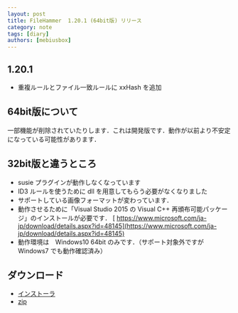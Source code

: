 ```yaml
---
layout: post
title: FileHammer  1.20.1 (64bit版) リリース
category: note
tags: [diary]
authors: [mebiusbox]
---
```


## 1.20.1
- 重複ルールとファイル一致ルールに xxHash を追加

## 64bit版について

一部機能が削除されていたりします．これは開発版です．動作が以前より不安定になっている可能性があります．

## 32bit版と違うところ
- susie プラグインが動作しなくなっています
- ID3 ルールを使うために dll を用意してもらう必要がなくなりました
- サポートしている画像フォーマットが変わっています．
- 動作させるために「Visual Studio 2015 の Visual C++ 再頒布可能パッケージ」のインストールが必要です． [
https://www.microsoft.com/ja-jp/download/details.aspx?id=48145](https://www.microsoft.com/ja-jp/download/details.aspx?id=48145)
- 動作環境は　Windows10 64bit のみです．（サポート対象外ですが Windows7 でも動作確認済み）

## ダウンロード

- [インストーラ](http://mebiusbox.sakura.ne.jp/bin/dl.php?dl=FileHammerSetupX64)
- [zip](http://mebiusbox.sakura.ne.jp/bin/dl.php?dl=FileHammerX64)
